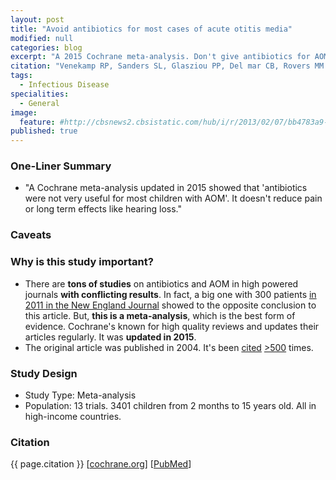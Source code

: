 ```yaml
---
layout: post
title: "Avoid antibiotics for most cases of acute otitis media"
modified: null
categories: blog
excerpt: "A 2015 Cochrane meta-analysis. Don't give antibiotics for AOM except to kids under 2 with discharge or bilateral infection."
citation: "Venekamp RP, Sanders SL, Glasziou PP, Del mar CB, Rovers MM. Antibiotics for acute otitis media in children. Cochrane Database Syst Rev. 2015;6:CD000219."
tags:
  - Infectious Disease
specialities:
  - General
image:
  feature: #http://cbsnews2.cbsistatic.com/hub/i/r/2013/02/07/bb4783a9-c444-11e2-a43e-02911869d855/thumbnail/620x350/f3967308d359dbe31e6d6f88d2f6641c/crying-baby.jpg
published: true
---
```







### One-Liner Summary

* "A Cochrane meta-analysis updated in 2015 showed that 'antibiotics were not very useful for most children with AOM'. It doesn't reduce pain or long term effects like hearing loss."

### Caveats

### Why is this study important?

* There are **tons of studies** on antibiotics and AOM in high powered journals **with conflicting results**. In fact, a big one with 300 patients [in 2011 in the New England Journal][NEJM] showed to the opposite conclusion to this article. But, **this is a meta-analysis**, which is the best form of evidence. Cochrane's known for high quality reviews and updates their articles regularly. It was **updated in 2015**.
* The original article was published in 2004. It's been [cited](https://scholar.google.com/scholar?cites=16813170742658441819) [>500](https://scholar.google.com/scholar?cites=13995223531602721090) times.

### Study Design

* Study Type: Meta-analysis
* Population: 13 trials. 3401 children from 2 months to 15 years old. All in high-income countries.

### Citation

{{ page.citation }} [[cochrane.org][Cochrane]] [[PubMed][PubMed]]

[Cochrane]: http://www.cochrane.org/CD000219/ARI_antibiotics-for-acute-middle-ear-infection-acute-otitis-media-in-children
[PubMed]: http://www.ncbi.nlm.nih.gov/pubmed/26099233
[NEJM]: http://www.nejm.org/doi/full/10.1056/NEJMoa0912254#t=abstract
